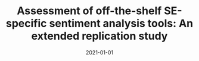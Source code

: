 ---
title: "Assessment of off-the-shelf SE-specific sentiment analysis tools: An extended replication study"
collection: publications
category: manuscripts
permalink: /publication/2021-01-01-Assessment-of-off-the-shelf-SE-specific-sentiment-analysis-tools-An-extended-replication-study
date: 2021-01-01
venue: 'Empir. Softw. Eng.'
paperurl: 'https://doi.org/10.1007/s10664-021-09960-w'
citation: ' Nicole Novielli,  Fabio Calefato,  Filippo Lanubile,  Alexander Serebrenik, &quot;Assessment of off-the-shelf SE-specific sentiment analysis tools: An extended replication study.&quot; <i>Empir. Softw. Eng.</i>, 2021.'
doi: https://doi.org/10.1007/s10664-021-09960-w
---